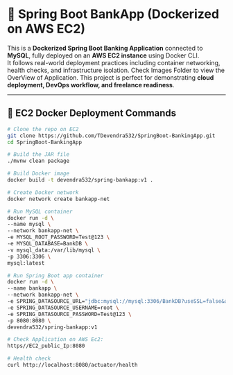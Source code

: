 # 🏦 Spring Boot BankApp (Dockerized on AWS EC2)

This is a **Dockerized Spring Boot Banking Application** connected to **MySQL**, fully deployed on an **AWS EC2 instance** using Docker CLI.  
It follows real-world deployment practices including container networking, health checks, and infrastructure isolation.
Check Images Folder to view the OverView of Application.
This project is perfect for demonstrating **cloud deployment, DevOps workflow, and freelance readiness**.

---

## 🚀 EC2 Docker Deployment Commands

```bash
# Clone the repo on EC2
git clone https://github.com/TDevendra532/SpringBoot-BankingApp.git
cd SpringBoot-BankingApp

# Build the JAR file
./mvnw clean package

# Build Docker image
docker build -t devendra532/spring-bankapp:v1 .

# Create Docker network
docker network create bankapp-net

# Run MySQL container
docker run -d \
--name mysql \
--network bankapp-net \
-e MYSQL_ROOT_PASSWORD=Test@123 \
-e MYSQL_DATABASE=BankDB \
-v mysql_data:/var/lib/mysql \
-p 3306:3306 \
mysql:latest

# Run Spring Boot app container
docker run -d \
--name bankapp \
--network bankapp-net \
-e SPRING_DATASOURCE_URL="jdbc:mysql://mysql:3306/BankDB?useSSL=false&allowPublicKeyRetrieval=true&serverTimezone=UTC" \
-e SPRING_DATASOURCE_USERNAME=root \
-e SPRING_DATASOURCE_PASSWORD=Test@123 \
-p 8080:8080 \
devendra532/spring-bankapp:v1

# Check Application on AWS Ec2:
https//EC2_public_Ip:8080

# Health check
curl http://localhost:8080/actuator/health
